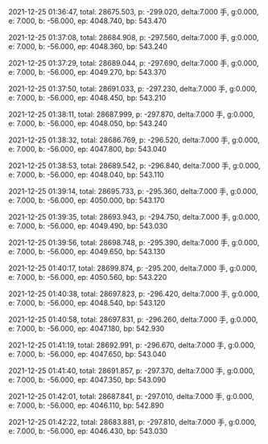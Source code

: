 2021-12-25 01:36:47, total: 28675.503, p: -299.020, delta:7.000 手, g:0.000, e: 7.000, b: -56.000, ep: 4048.740, bp: 543.470

2021-12-25 01:37:08, total: 28684.908, p: -297.560, delta:7.000 手, g:0.000, e: 7.000, b: -56.000, ep: 4048.360, bp: 543.240

2021-12-25 01:37:29, total: 28689.044, p: -297.690, delta:7.000 手, g:0.000, e: 7.000, b: -56.000, ep: 4049.270, bp: 543.370

2021-12-25 01:37:50, total: 28691.033, p: -297.230, delta:7.000 手, g:0.000, e: 7.000, b: -56.000, ep: 4048.450, bp: 543.210

2021-12-25 01:38:11, total: 28687.999, p: -297.870, delta:7.000 手, g:0.000, e: 7.000, b: -56.000, ep: 4048.050, bp: 543.240

2021-12-25 01:38:32, total: 28686.769, p: -296.520, delta:7.000 手, g:0.000, e: 7.000, b: -56.000, ep: 4047.800, bp: 543.040

2021-12-25 01:38:53, total: 28689.542, p: -296.840, delta:7.000 手, g:0.000, e: 7.000, b: -56.000, ep: 4048.040, bp: 543.110

2021-12-25 01:39:14, total: 28695.733, p: -295.360, delta:7.000 手, g:0.000, e: 7.000, b: -56.000, ep: 4050.000, bp: 543.170

2021-12-25 01:39:35, total: 28693.943, p: -294.750, delta:7.000 手, g:0.000, e: 7.000, b: -56.000, ep: 4049.490, bp: 543.030

2021-12-25 01:39:56, total: 28698.748, p: -295.390, delta:7.000 手, g:0.000, e: 7.000, b: -56.000, ep: 4049.650, bp: 543.130

2021-12-25 01:40:17, total: 28699.874, p: -295.200, delta:7.000 手, g:0.000, e: 7.000, b: -56.000, ep: 4050.560, bp: 543.220

2021-12-25 01:40:38, total: 28697.823, p: -296.420, delta:7.000 手, g:0.000, e: 7.000, b: -56.000, ep: 4048.540, bp: 543.120

2021-12-25 01:40:58, total: 28697.831, p: -296.260, delta:7.000 手, g:0.000, e: 7.000, b: -56.000, ep: 4047.180, bp: 542.930

2021-12-25 01:41:19, total: 28692.991, p: -296.670, delta:7.000 手, g:0.000, e: 7.000, b: -56.000, ep: 4047.650, bp: 543.040

2021-12-25 01:41:40, total: 28691.857, p: -297.370, delta:7.000 手, g:0.000, e: 7.000, b: -56.000, ep: 4047.350, bp: 543.090

2021-12-25 01:42:01, total: 28687.841, p: -297.010, delta:7.000 手, g:0.000, e: 7.000, b: -56.000, ep: 4046.110, bp: 542.890

2021-12-25 01:42:22, total: 28683.881, p: -297.810, delta:7.000 手, g:0.000, e: 7.000, b: -56.000, ep: 4046.430, bp: 543.030